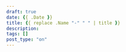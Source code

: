 ```yaml
---
draft: true
date: {{ .Date }}
title: {{ replace .Name "-" " " | title }}
description: 
tags: []
post_type: "on"
---
```

